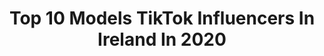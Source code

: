---
title: Top 10 Models TikTok Influencers In Ireland In 2020
description: >-
  Find top models TikTok influencers in Ireland in 2020. Most popular hashtags: #fyp #foryou #model #viral.
platform: TikTok
hits: 9
text_top: See the best TikTok accounts on inBeat.
text_bottom: Our database aggregates 9 TikTok influencers like this in Ireland for you to collaborate.
profiles:
  - username: "evan.halpenny"
    fullname: >-
      Evan Halpenny
    bio: >-
      Follow my insta ↗️ 16 🤪 Meath, Ireland 🇮🇪
    location: "Ireland"
    followers: 6967
    engagement: 1477
    commentsToLikes: 0.034171
    id: ckbkum9ebpurh0j23rwbpzdp4
    verified: false
    hashtags: "#funny, #foryou, #blacklivesmatter, #albumcover"
  - username: "fashion_aesthetic1"
    fullname: >-
      _Fashion_Aesthetic_
    bio: >-
      Runway & Aesthetics 🦋 (Images belong to respected copyright holders)
    location: "Ireland"
    followers: 27300
    engagement: 1217
    commentsToLikes: 0.014052
    id: cka0jyo1vk5wr0i78vyo7ymse
    verified: false
    hashtags: "#runway, #traveling, #gigihadid, #catwalk"
  - username: "moonlight_titties"
    fullname: >-
      ❀𝕟𝕒𝕕𝕚𝕒❀
    bio: >-
      17🇮🇪 🌛She/her🌜 🪐Ig: @fly.me.to.the._.moon🪐 🧷 ✨Twitter:flymetothemo8n✨
    location: "Ireland"
    followers: 50600
    engagement: 2507
    commentsToLikes: 0.029381
    id: ckcdmman0aa1t0j23sq1u2zot
    verified: false
    hashtags: "#halloween, #school, #ffyyyp, #fyyp"
  - username: "explore_create_capture"
    fullname: >-
      BRIAN O’DONNELL
    bio: >-
      • 🇮🇪 | 21 • Dublin📌 • Creative Photos🔥 • 📸Subscribe to my YouTube👇
    location: "Ireland"
    followers: 95700
    engagement: 1226
    commentsToLikes: 0.029607
    id: ckbbcw6v51ur20j23lfbcvnmd
    verified: false
    hashtags: "#photographytricks, #art, #viralvideo, #foryou"
  - username: "makeupbyjade_1"
    fullname: >-
      Jade Foley
    bio: >-
      THANK YOU GUYS SM FOR 40K!! 💌: jadefoley10253@gmail.com
    location: "Ireland"
    followers: 40100
    engagement: 1829
    commentsToLikes: 0.019212
    id: ckb0n0rxoddtd0j23lh4b6uv9
    verified: false
    hashtags: "#beauty, #mua, #makeupartist, #transformation"
  - username: "sparklingspastic"
    fullname: >-
      Leana Spazzi
    bio: >-
      
    location: "Ireland"
    followers: 29400
    engagement: 413
    commentsToLikes: 0.038316
    id: ckck3spownw9l0j23epz98e5n
    verified: false
    hashtags: "#fyp, #duet, #xyzbca, #houseoftiktok"
  - username: "tumblrteens"
    fullname: >-
      TUMBLR VIDEOS
    bio: >-
      if you miss tumblr, follow me 😩🤚🏼 ig: braving (388k)
    location: "Ireland"
    followers: 15900
    engagement: 1877
    commentsToLikes: 0.008218
    id: ckb98cwzzrt700j23m3mx6lct
    verified: false
    hashtags: "#tv, #tvshow, #funny, #fyp"
  - username: "aikjmusic"
    fullname: >-
      AikJ
    bio: >-
      Insta : aik_j Spotify: AikJ YouTube: AikJ Apple Music: AikJ Get on that wave 🌊
    location: "Ireland"
    followers: 17300
    engagement: 645
    commentsToLikes: 0.033020
    id: ck8nhldie1h2b0j784dicxv18
    verified: false
    hashtags: "#fyp, #funny, #foryourpage, #love"
  - username: "modelfarmvideo"
    fullname: >-
      Farming life 😍😍
    bio: >-
      Irish all the way 🇮🇪🇮🇪 love farming 😎😎
    location: "Ireland"
    followers: 3455
    engagement: 1320
    commentsToLikes: 0.022611
    id: ckd5uz9yizab90j23zynj6brr
    verified: false
    hashtags: "#viralvid, #modelfarmin, #johndeere3140, #case1056xl"
---